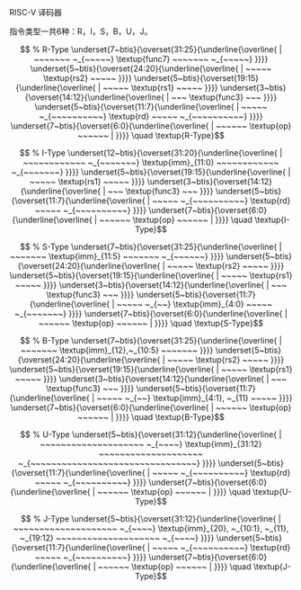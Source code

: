 RISC-V 译码器

指令类型一共6种：R，I，S，B，U，J。

```math
    % R-Type
    \underset{7~btis}{\overset{31:25}{\underline{\overline{
    | ~~~~~~~ ~_{~~~~~}
      \textup{func7}
      ~~~~~~~ ~_{~~~~~}
    }}}}
    \underset{5~btis}{\overset{24:20}{\underline{\overline{
    | ~~~~~
      \textup{rs2}
      ~~~~~
    }}}}
    \underset{5~btis}{\overset{19:15}{\underline{\overline{
    | ~~~~~
      \textup{rs1}
      ~~~~~
    }}}}
    \underset{3~btis}{\overset{14:12}{\underline{\overline{
    | ~~~
      \textup{func3}
      ~~~
    }}}}
    \underset{5~btis}{\overset{11:7}{\underline{\overline{
    | ~~~~~ ~_{~~~~~~~~~~}
      \textup{rd}
      ~~~~~ ~_{~~~~~~~~~~}
    }}}}
    \underset{7~btis}{\overset{6:0}{\underline{\overline{
    | ~~~~~~
      \textup{op}
      ~~~~~~ |
    }}}} \quad \textup{R-Type}
```

```math
     % I-Type
    \underset{12~btis}{\overset{31:20}{\underline{\overline{
    | ~~~~~~~~~~~~ ~_{~~~~~~~}
      \textup{imm}_{11:0}
      ~~~~~~~~~~~~ ~_{~~~~~~~}
    }}}}
    \underset{5~btis}{\overset{19:15}{\underline{\overline{
    | ~~~~~
      \textup{rs1}
      ~~~~~
    }}}}
    \underset{3~btis}{\overset{14:12}{\underline{\overline{
    | ~~~
      \textup{func3}
      ~~~
    }}}}
    \underset{5~btis}{\overset{11:7}{\underline{\overline{
    | ~~~~~ ~_{~~~~~~~~~~}
      \textup{rd}
      ~~~~~ ~_{~~~~~~~~~~}
    }}}}
    \underset{7~btis}{\overset{6:0}{\underline{\overline{
    | ~~~~~~
      \textup{op}
      ~~~~~~ |
    }}}} \quad \textup{I-Type}
```

```math
    % S-Type
    \underset{7~btis}{\overset{31:25}{\underline{\overline{
    | ~~~~~~~ 
      \textup{imm}_{11:5}
      ~~~~~~~ ~_{~~~~~~}
    }}}}
    \underset{5~btis}{\overset{24:20}{\underline{\overline{
    | ~~~~~
      \textup{rs2}
      ~~~~~
    }}}}
    \underset{5~btis}{\overset{19:15}{\underline{\overline{
    | ~~~~~
      \textup{rs1}
      ~~~~~
    }}}}
    \underset{3~btis}{\overset{14:12}{\underline{\overline{
    | ~~~
      \textup{func3}
      ~~~
    }}}}
    \underset{5~btis}{\overset{11:7}{\underline{\overline{
    | ~~~~~ ~_{~~}
      \textup{imm}_{4:0}
      ~~~~~ ~_{~~~~~~~}
    }}}}
    \underset{7~btis}{\overset{6:0}{\underline{\overline{
    | ~~~~~~
      \textup{op}
      ~~~~~~ |
    }}}} \quad \textup{S-Type}
```

```math
    % B-Type
    \underset{7~btis}{\overset{31:25}{\underline{\overline{
    | ~~~~~~~
      \textup{imm}_{12},~_{10:5}
      ~~~~~~~
    }}}}
    \underset{5~btis}{\overset{24:20}{\underline{\overline{
    | ~~~~~
      \textup{rs2}
      ~~~~~
    }}}}
    \underset{5~btis}{\overset{19:15}{\underline{\overline{
    | ~~~~~
      \textup{rs1}
      ~~~~~
    }}}}
    \underset{3~btis}{\overset{14:12}{\underline{\overline{
    | ~~~
      \textup{func3} 
      ~~~
    }}}}
    \underset{5~btis}{\overset{11:7}{\underline{\overline{
    | ~~~~~ ~_{~~}
      \textup{imm}_{4:1}, ~_{11}
      ~~~~~
    }}}}
    \underset{7~btis}{\overset{6:0}{\underline{\overline{
    | ~~~~~~
      \textup{op}
      ~~~~~~ |
    }}}} \quad \textup{B-Type}
```

```math
    % U-Type
    \underset{5~btis}{\overset{31:12}{\underline{\overline{
    | ~~~~~~~~~~~~~~~~~~~~ ~_{~~~~}
      \textup{imm}_{31:12}
      ~~~~~~~~~~~~~~~~~~~~ ~_{~~~~~~~~~~~~~~~~~~~~~~~~~~~~~~~~}
    }}}}
    \underset{5~btis}{\overset{11:7}{\underline{\overline{
    | ~~~~~ ~_{~~~~~~~~~~}
      \textup{rd}
      ~~~~~ ~_{~~~~~~~~~~}
    }}}}
    \underset{7~btis}{\overset{6:0}{\underline{\overline{
    | ~~~~~~
      \textup{op}
      ~~~~~~ |
    }}}} \quad \textup{U-Type}
```

```math
    % J-Type
    \underset{5~btis}{\overset{31:12}{\underline{\overline{
    | ~~~~~~~~~~~~~~~~~~~~ ~_{~~~~}
      \textup{imm}_{20}, ~_{10:1}, ~_{11}, ~_{19:12}
      ~~~~~~~~~~~~~~~~~~~~ ~_{~~~~}
    }}}}
    \underset{5~btis}{\overset{11:7}{\underline{\overline{
    | ~~~~~ ~_{~~~~~~~~~~}
      \textup{rd}
      ~~~~~ ~_{~~~~~~~~~~}
    }}}}
    \underset{7~btis}{\overset{6:0}{\underline{\overline{
    | ~~~~~~
      \textup{op}
      ~~~~~~ |
    }}}} \quad \textup{J-Type}
```
